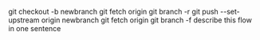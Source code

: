 git checkout -b newbranch
git fetch origin
git branch -r
git push --set-upstream origin newbranch
git fetch origin
git branch -f describe this flow in one sentence